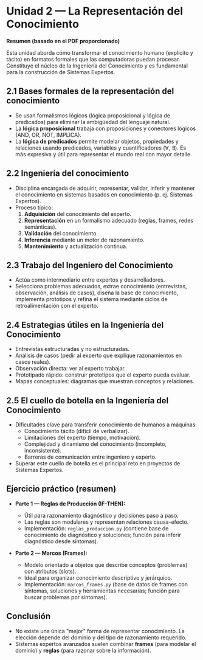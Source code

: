 # Unidad 2 — La Representación del Conocimiento

**Resumen (basado en el PDF proporcionado)**

Esta unidad aborda cómo transformar el conocimiento humano (explícito y tácito) 
en formatos formales que las computadoras puedan procesar. Constituye el núcleo 
de la Ingeniería del Conocimiento y es fundamental para la construcción de 
Sistemas Expertos.

## 2.1 Bases formales de la representación del conocimiento
- Se usan formalismos lógicos (lógica proposicional y lógica de predicados) 
  para eliminar la ambigüedad del lenguaje natural.
- La **lógica proposicional** trabaja con proposiciones y conectores lógicos 
  (AND, OR, NOT, IMPLICA).
- La **lógica de predicados** permite modelar objetos, propiedades y relaciones 
  usando predicados, variables y cuantificadores (∀, ∃). Es más expresiva y 
  útil para representar el mundo real con mayor detalle.

## 2.2 Ingeniería del conocimiento
- Disciplina encargada de adquirir, representar, validar, inferir y mantener
  el conocimiento en sistemas basados en conocimiento (p. ej. Sistemas Expertos).
- Proceso típico:
  1. **Adquisición** del conocimiento del experto.
  2. **Representación** en un formalismo adecuado (reglas, frames, redes semánticas).
  3. **Validación** del conocimiento.
  4. **Inferencia** mediante un motor de razonamiento.
  5. **Mantenimiento** y actualización continua.

## 2.3 Trabajo del Ingeniero del Conocimiento
- Actúa como intermediario entre expertos y desarrolladores.
- Selecciona problemas adecuados, extrae conocimiento (entrevistas, observación,
  análisis de casos), diseña la base de conocimiento, implementa prototipos y
  refina el sistema mediante ciclos de retroalimentación con el experto.

## 2.4 Estrategias útiles en la Ingeniería del Conocimiento
- Entrevistas estructuradas y no estructuradas.
- Análisis de casos (pedir al experto que explique razonamientos en casos reales).
- Observación directa: ver al experto trabajar.
- Prototipado rápido: construir prototipos que el experto pueda evaluar.
- Mapas conceptuales: diagramas que muestran conceptos y relaciones.

## 2.5 El cuello de botella en la Ingeniería del Conocimiento
- Dificultades clave para transferir conocimiento de humanos a máquinas:
  - Conocimiento tácito (difícil de verbalizar).
  - Limitaciones del experto (tiempo, motivación).
  - Complejidad y dinamismo del conocimiento (incompleto, inconsistente).
  - Barreras de comunicación entre ingeniero y experto.
- Superar este cuello de botella es el principal reto en proyectos de Sistemas Expertos.

## Ejercicio práctico (resumen)
- **Parte 1 — Reglas de Producción (IF-THEN):**
  - Útil para razonamiento diagnóstico y decisiones paso a paso.
  - Las reglas son modulares y representan relaciones causa-efecto.
  - Implementación: `reglas_produccion.py` (contiene base de conocimiento de diagnóstico
    y soluciones; función para inferir diagnóstico desde síntomas).

- **Parte 2 — Marcos (Frames):**
  - Modelo orientado a objetos que describe conceptos (problemas) con atributos (slots).
  - Ideal para organizar conocimiento descriptivo y jerárquico.
  - Implementación: `marcos_frames.py` (base de datos de frames con síntomas, soluciones
    y herramientas necesarias; función para buscar problemas por síntomas).

## Conclusión
- No existe una única "mejor" forma de representar conocimiento. La elección depende del
  dominio y del tipo de razonamiento requerido.
- Sistemas expertos avanzados suelen combinar **frames** (para modelar el dominio) y **reglas**
  (para razonar sobre la información).
